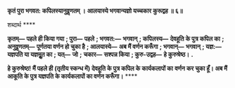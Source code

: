 **कृतं पुरा भगवत: कपिलस्यानुवॢणतम् ।** **आलयास्ये भगवान्यज्ञो यच्चकार कुरूद्वह ॥ ६॥** 

शब्दार्थ **** 

**कृतम्—** **पहले ही किया गया** **; पुरा—** **पहले** **; भगवत:—** **भगवान्** **; कपिलस्य—** **देवहूति के पुत्र कपिल का** **; अनुवॢणतम्—** **पूर्णतया वर्णन हो चुका है** **; आलयास्ये—** **अब मैं वर्णन करूँगा** **; भगवान्—** **भगवान्** **; यज्ञ:—** **यज्ञपति या यज्ञमूॢत का** **; यत्—** **जो** **;** **चकार—** **सश्पन्न किया** **; कुरु-उद्वह—** **हे कुरुश्रेष्ठ।** **.** 

**हे कुरुश्रेष्ठ! मैं पहले ही (तृतीय स्कन्ध में) देवहूति के पुत्र कपिल के कार्यकलापों का** **वर्णन कर चुका हूँ। अब मैं आकूति के पुत्र यज्ञपति के कार्यकलापों का वर्णन करूँगा।** **** 